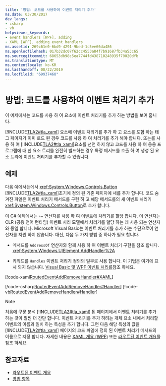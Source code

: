 ```yaml
---
title: '방법: 코드를 사용하여 이벤트 처리기 추가'
ms.date: 03/30/2017
dev_langs:
- csharp
- vb
helpviewer_keywords:
- event handlers [WPF], adding
- XAML [WPF], adding event handlers
ms.assetid: 269c61e0-6bd9-4291-9bed-1c5ee66da486
ms.openlocfilehash: 017b32dc07f62cc4553a84f7b91687fb34a53c65
ms.sourcegitcommit: 68653db98c5ea7744fd438710248935f70020dfb
ms.translationtype: MT
ms.contentlocale: ko-KR
ms.lasthandoff: 08/22/2019
ms.locfileid: "69937468"
---
```

# <a name="how-to-add-an-event-handler-using-code"></a>방법: 코드를 사용하여 이벤트 처리기 추가
이 예제에서는 코드를 사용 하 여 요소에 이벤트 처리기를 추가 하는 방법을 보여 줍니다.  
  
 [!INCLUDE[TLA2#tla_xaml](../../../../includes/tla2sharptla-xaml-md.md)] 요소에 이벤트 처리기를 추가 하 고 요소를 포함 하는 태그 페이지가 이미 로드 된 경우 코드를 사용 하 여 처리기를 추가 해야 합니다. 또는를 사용 하 여 [!INCLUDE[TLA2#tla_xaml](../../../../includes/tla2sharptla-xaml-md.md)]요소를 선언 하지 않고 코드를 사용 하 여 응용 프로그램에 대 한 요소 트리를 완전히 빌드하는 경우 특정 메서드를 호출 하 여 생성 된 요소 트리에 이벤트 처리기를 추가할 수 있습니다.  
  
## <a name="example"></a>예제  
 다음 예에서는에서 <xref:System.Windows.Controls.Button> [!INCLUDE[TLA2#tla_xaml](../../../../includes/tla2sharptla-xaml-md.md)]초기에 정의 된 기존 페이지에 새를 추가 합니다. 코드 숨겨진 파일은 이벤트 처리기 메서드를 구현 하 고 해당 메서드를의 새 이벤트 처리기 <xref:System.Windows.Controls.Button>로 추가 합니다.  
  
 이 C# 예제에서는 `+=` 연산자를 사용 하 여 이벤트에 처리기를 할당 합니다. 이 연산자는 CLR (공용 언어 런타임) 이벤트 처리 모델에서 처리기를 할당 하는 데 사용 되는 연산자와 동일 합니다. Microsoft Visual Basic는 이벤트 처리기를 추가 하는 수단으로이 연산자를 지원 하지 않습니다. 대신, 다음 두 가지 방법 중 하나가 필요 합니다.  
  
- 메서드를 `AddressOf` 연산자와 함께 사용 하 여 이벤트 처리기 구현을 참조 합니다. <xref:System.Windows.UIElement.AddHandler%2A>  
  
- 키워드를 `Handles` 이벤트 처리기 정의의 일부로 사용 합니다. 이 기법은 여기에 표시 되지 않습니다. [Visual Basic 및 WPF 이벤트 처리를](visual-basic-and-wpf-event-handling.md)참조 하세요.  
  
 [!code-xaml[RoutedEventAddRemoveHandler#XAML](~/samples/snippets/csharp/VS_Snippets_Wpf/RoutedEventAddRemoveHandler/CSharp/default.xaml#xaml)]  
  
 [!code-csharp[RoutedEventAddRemoveHandler#Handler](~/samples/snippets/csharp/VS_Snippets_Wpf/RoutedEventAddRemoveHandler/CSharp/default.xaml.cs#handler)]
 [!code-vb[RoutedEventAddRemoveHandler#Handler](~/samples/snippets/visualbasic/VS_Snippets_Wpf/RoutedEventAddRemoveHandler/VisualBasic/default.xaml.vb#handler)]  
  
> [!NOTE]
> 처음에 구문 분석 [!INCLUDE[TLA2#tla_xaml](../../../../includes/tla2sharptla-xaml-md.md)] 된 페이지에서 이벤트 처리기를 추가 하는 것이 훨씬 더 간단 합니다. 이벤트 처리기를 추가 하려는 개체 요소 내에서 처리할 이벤트의 이름과 일치 하는 특성을 추가 합니다. 그런 다음 해당 특성의 값을 [!INCLUDE[TLA2#tla_xaml](../../../../includes/tla2sharptla-xaml-md.md)] 페이지의 코드 파일에 정의 된 이벤트 처리기 메서드의 이름으로 지정 합니다. 자세한 내용은 [XAML 개요 (WPF)](xaml-overview-wpf.md) 또는 [라우트된 이벤트 개요](routed-events-overview.md)를 참조 하세요.  
  
## <a name="see-also"></a>참고자료

- [라우트된 이벤트 개요](routed-events-overview.md)
- [방법 항목](events-how-to-topics.md)
